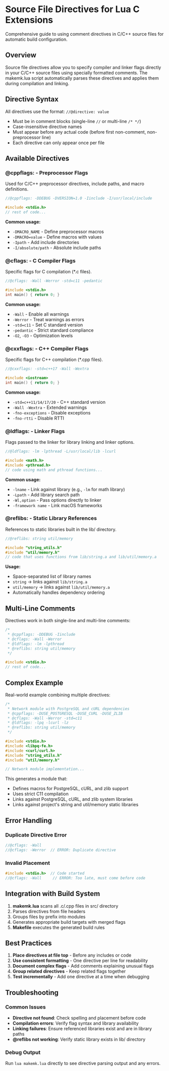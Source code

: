 # Source File Directives for Lua C Extensions

Comprehensive guide to using comment directives in C/C++ source files for automatic build configuration.

## Overview

Source file directives allow you to specify compiler and linker flags directly in your C/C++ source files using specially formatted comments. The makemk.lua script automatically parses these directives and applies them during compilation and linking.

## Directive Syntax

All directives use the format: `//@directive: value`

- Must be in comment blocks (single-line `//` or multi-line `/* */`)
- Case-insensitive directive names
- Must appear before any actual code (before first non-comment, non-preprocessor line)
- Each directive can only appear once per file

## Available Directives

### @cppflags: - Preprocessor Flags
Used for C/C++ preprocessor directives, include paths, and macro definitions.

```c
//@cppflags: -DDEBUG -DVERSION=1.0 -Iinclude -I/usr/local/include

#include <stdio.h>
// rest of code...
```

**Common usage:**
- `-DMACRO_NAME` - Define preprocessor macros
- `-DMACRO=value` - Define macros with values
- `-Ipath` - Add include directories
- `-I/absolute/path` - Absolute include paths

### @cflags: - C Compiler Flags
Specific flags for C compilation (*.c files).

```c
//@cflags: -Wall -Werror -std=c11 -pedantic

#include <stdio.h>
int main() { return 0; }
```

**Common usage:**
- `-Wall` - Enable all warnings
- `-Werror` - Treat warnings as errors
- `-std=c11` - Set C standard version
- `-pedantic` - Strict standard compliance
- `-O2`, `-O3` - Optimization levels

### @cxxflags: - C++ Compiler Flags
Specific flags for C++ compilation (*.cpp files).

```cpp
//@cxxflags: -std=c++17 -Wall -Wextra

#include <iostream>
int main() { return 0; }
```

**Common usage:**
- `-std=c++11/14/17/20` - C++ standard version
- `-Wall -Wextra` - Extended warnings
- `-fno-exceptions` - Disable exceptions
- `-fno-rtti` - Disable RTTI

### @ldflags: - Linker Flags
Flags passed to the linker for library linking and linker options.

```c
//@ldflags: -lm -lpthread -L/usr/local/lib -lcurl

#include <math.h>
#include <pthread.h>
// code using math and pthread functions...
```

**Common usage:**
- `-lname` - Link against library (e.g., `-lm` for math library)
- `-Lpath` - Add library search path
- `-Wl,option` - Pass options directly to linker
- `-framework name` - Link macOS frameworks

### @reflibs: - Static Library References
References to static libraries built in the lib/ directory.

```c
//@reflibs: string util/memory

#include "string_utils.h"
#include "util/memory.h"
// code that uses functions from lib/string.a and lib/util/memory.a
```

**Usage:**
- Space-separated list of library names
- `string` → links against `lib/string.a`
- `util/memory` → links against `lib/util/memory.a`
- Automatically handles dependency ordering

## Multi-Line Comments

Directives work in both single-line and multi-line comments:

```c
/*
 * @cppflags: -DDEBUG -Iinclude
 * @cflags: -Wall -Werror
 * @ldflags: -lm -lpthread
 * @reflibs: string util/memory
 */

#include <stdio.h>
// rest of code...
```

## Complex Example

Real-world example combining multiple directives:

```c
/*
 * Network module with PostgreSQL and cURL dependencies
 * @cppflags: -DUSE_POSTGRESQL -DUSE_CURL -DUSE_ZLIB
 * @cflags: -Wall -Werror -std=c11
 * @ldflags: -lpq -lcurl -lz
 * @reflibs: string util/memory
 */

#include <stdio.h>
#include <libpq-fe.h>
#include <curl/curl.h>
#include "string_utils.h"
#include "util/memory.h"

// Network module implementation...
```

This generates a module that:
- Defines macros for PostgreSQL, cURL, and zlib support
- Uses strict C11 compilation
- Links against PostgreSQL, cURL, and zlib system libraries
- Links against project's string and util/memory static libraries

## Error Handling

### Duplicate Directive Error
```c
//@cflags: -Wall
//@cflags: -Werror  // ERROR: Duplicate directive
```

### Invalid Placement
```c
#include <stdio.h>  // Code started
//@cflags: -Wall     // ERROR: Too late, must come before code
```

## Integration with Build System

1. **makemk.lua** scans all .c/.cpp files in src/ directory
2. Parses directives from file headers
3. Groups files by prefix into modules
4. Generates appropriate build targets with merged flags
5. **Makefile** executes the generated build rules

## Best Practices

1. **Place directives at file top** - Before any includes or code
2. **Use consistent formatting** - One directive per line for readability
3. **Document complex flags** - Add comments explaining unusual flags
4. **Group related directives** - Keep related flags together
5. **Test incrementally** - Add one directive at a time when debugging

## Troubleshooting

### Common Issues
- **Directive not found**: Check spelling and placement before code
- **Compilation errors**: Verify flag syntax and library availability
- **Linking failures**: Ensure referenced libraries exist and are in library paths
- **@reflibs not working**: Verify static library exists in lib/ directory

### Debug Output
Run `lua makemk.lua` directly to see directive parsing output and any errors.